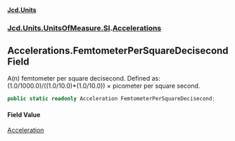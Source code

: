 #### [Jcd.Units](index.md 'index')
### [Jcd.Units.UnitsOfMeasure.SI](Jcd.Units.UnitsOfMeasure.SI.md 'Jcd.Units.UnitsOfMeasure.SI').[Accelerations](Accelerations.md 'Jcd.Units.UnitsOfMeasure.SI.Accelerations')

## Accelerations.FemtometerPerSquareDecisecond Field

A(n) femtometer per square decisecond. Defined as: (1.0/1000.0)/((1.0/10.0)*(1.0/10.0)) × picometer per square second.

```csharp
public static readonly Acceleration FemtometerPerSquareDecisecond;
```

#### Field Value
[Acceleration](Acceleration.md 'Jcd.Units.UnitTypes.Acceleration')